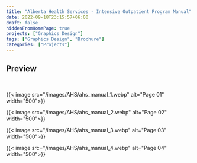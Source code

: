 ```yaml
---
title: "Alberta Health Services - Intensive Outpatient Program Manual"
date: 2022-09-18T23:15:57+06:00
draft: false
hiddenFromHomePage: true
projects: ["Graphics Design"]
tags: ["Graphics Design", "Brochure"]
categories: ["Projects"]
---
```


## Preview

<br>

{{< image src="/images/AHS/ahs_manual_1.webp" alt="Page 01" width="500">}}

{{< image src="/images/AHS/ahs_manual_2.webp" alt="Page 02" width="500">}}

{{< image src="/images/AHS/ahs_manual_3.webp" alt="Page 03" width="500">}}

{{< image src="/images/AHS/ahs_manual_4.webp" alt="Page 04" width="500">}}